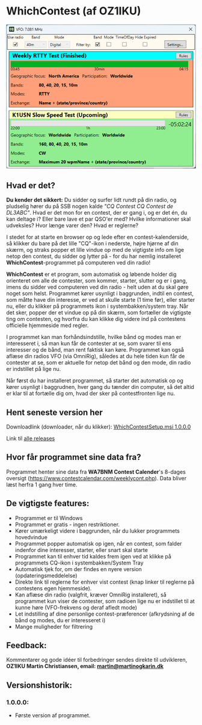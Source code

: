 # WhichContest (af OZ1IKU)
![main window](https://raw.githubusercontent.com/MartinChristiansen/WhichContest-Releases/main/Screenshot.png)

## Hvad er det?
**Du kender det sikkert:** Du sidder og surfer lidt rundt på din radio, og pludselig hører du på SSB nogen kalde *"CQ Contest CQ Contest de DL3ABC"*. Hvad er det mon for en contest, der er gang i, og er det én, du kan deltage i? Eller bare lave et par QSO'er med? Hvilke informationer skal udveksles? Hvor længe varer den? Hvad er reglerne? 

I stedet for at starte en browser op og lede efter en contest-kalenderside, så klikker du bare på det lille "CQ"-ikon i nederste, højre hjørne af din skærm, og straks popper et lille vindue op med de vigtigste info om lige netop den contest, du sidder og lytter på - for du har nemlig installeret **WhichContest**-programmet på computeren ved din radio! 

**WhichContest** er et program, som automatisk og løbende holder dig orienteret om alle de contester, som kommer, starter, slutter og er i gang, imens du sidder ved computeren ved din radio - helt uden at du skal gøre noget som helst. Programmet kører usynligt i baggrunden, indtil en contest, som måtte have din interesse, er ved at skulle starte (1 time før), eller starter nu, eller du klikker på programmets ikon i systembakken/system tray. Når det sker, popper der et vindue op på din skærm, som fortæller de vigtigste ting om contesten, og hvorfra du kan klikke dig videre ind på contestens officielle hjemmeside med regler. 

I programmet kan man forhåndsindstille, hvilke bånd og modes man er interesseret i, så man kun får de contester at se, som svarer til ens interesser og de bånd, man rent faktisk kan køre. Programmet kan også aflæse din radios VFO (via OmniRig), således at du hele tiden kun får de contester at se, som er aktuelle for netop det bånd og den mode, din radio er indstillet på lige nu. 

Når først du har installeret programmet, så starter det automatisk op og kører usynligt i baggrudnen, hver gang du tænder din computer, så det altid er klar til at fortælle dig om, hvad der sker på contestfronten lige nu.


## Hent seneste version her
Downloadlink (downloader, når du klikker): [WhichContestSetup.msi 1.0.0.0](https://github.com/MartinChristiansen/WhichContest-Releases/releases/download/v1.0.0.0/WhichContest_1_0_0_0.msi)

Link til [alle releases](https://github.com/MartinChristiansen/WhichContest-Releases/releases)


## Hvor får programmet sine data fra?
Programmet henter sine data fra **WA7BNM Contest Calender**'s 8-dages oversigt (https://www.contestcalendar.com/weeklycont.php). Data bliver læst herfra 1 gang hver time.


## De vigtigste features:
- Programmet er til Windows
- Programmet er gratis - ingen restriktioner.
- Kører umærkeligt videre i baggrunden, når du lukker programmets hovedvindue
- Programmet popper automatisk op igen, når en contest, som falder indenfor dine interesser, starter, eller snart skal starte
- Programmet kan til enhver tid kaldes frem igen ved at klikke på programmets CQ-ikon i systembakken/System Tray
- Automatisk tjek for, om der findes en nyere version (opdateringsmeddelelse)
- Direkte link til reglerne for enhver vist contest (knap linker til reglerne på contestens egen hjemmeside).
- Kan aflæse din radio (valgfrit, kræver OmniRig installeret), så programmet kun viser de contester, som radioen lige nu er indstillet til at kunne høre (VFO-frekvens og deraf afledt mode)
- Let indstilling af dine personlige contest-præferencer (afkrydsning af de bånd og modes, du er interesseret i)
- Mange muligheder for filtrering

  
## Feedback:
Kommentarer og gode idéer til forbedringer sendes direkte til udvikleren, **OZ1IKU Martin Christiansen, email: martin@martinogkarin.dk**


## Versionshistorik:

### 1.0.0.0:
- Første version af programmet.
